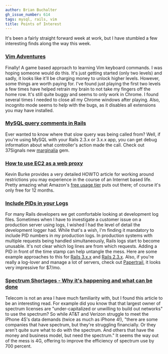 ```yaml
---
author: Brian Buchalter
gh_issue_number: 614
tags: mysql, rails, vim
title: Points of Interest
---
```




It's been a fairly straight forward week at work, but I have stumbled a few interesting finds along the way this week.

### [Vim Adventures](http://vim-adventures.com/)

Finally!  A game based approach to learning Vim keyboard commands.  I was hoping someone would do this.  It's just getting started (only two levels) and sadly, it looks like it'll be charging money to unlock higher levels.  However, some things are worth paying for.  I've found just playing the first two levels a few times have helped retrain my brain to not take my fingers off the home row. It's still quite buggy and seems to only work in Chrome.  I found several times I needed to close all my Chrome windows after playing.  Also, incognito mode seems to help with the bugs, as it disables all extensions you may have installed.

### [MySQL query comments in Rails](http://37signals.com/svn/posts/3130-mini-tech-note-mysql-query-comments-in-rails)

Ever wanted to know where that slow query was being called from?  Well, if you're using MySQL with your Rails 2.3.x or 3.x.x app, you can get debug information about what controller's action made the call.  Check out 37Signals new [marginalia](https://github.com/37signals/marginalia) gem.

### [How to use EC2 as a web proxy](http://kev.inburke.com/kevin/how-to-use-ec2-as-a-web-proxy/)

Kevin Burke provides a very detailed HOWTO article for working around restrictions you may experience in the course of an Internet based life.  Pretty amazing what Amazon's [free usage tier](http://aws.amazon.com/free) puts out there; of course it's only free for 12 months.

### [Include PIDs in your Logs](http://help.papertrailapp.com/discussions/suggestions/18-include-pids-in-rails-productionlog)

For many Rails developers we get comfortable looking at development log files.  Sometimes when I have to investigate a customer issue on a production server using logs, I wished I had the level of detail the development logger had.  While that's a wish, I'm finding it mandatory to include PID numbers in my production logs.  In production systems with multiple requests being handled simultaneously, Rails logs start to become unusable.  It's not clear which log lines are from which requests.  Adding a PID in front of the time stamp can help untangle the mess.  Here are some example approaches to this for [Rails 3.x.x](http://andre.arko.net/2011/08/18/pid-numbers-for-rails-3-logs/) and [Rails 2.3.x](http://nhw.pl/wp/2009/09/15/logger-simple-yet-powerful-rails-debugging-tool).  Also, if you're really a log-lover and manage a lot of servers, check out [Papertrail](https://papertrailapp.com/), it looks very impressive for $7/mo.

### [Spectrum Shortages - Why it's happening and what can be done](http://s4gru.com/index.php?/blog/1/entry-160-spectrum-shortages-why-its-happening-and-what-can-be-done/)

Telecom is not an area I have much familiarity with, but I found this article to be an interesting read.  For example did you know that that largest owner of spectrum licenses are "under-capitalized or unwilling to build out networks" to use the spectrum?  So while AT&T and Verizon struggle to meet the iPhone 4S's data demands (twice as much as iPhone 4!), "there are some companies that have spectrum, but they're struggling financially. Or they aren't quite sure what to do with the spectrum. And others that have the money and business model, but need the spectrum."  It seems the way out of the mess is 4G, offering to improve the efficiency of spectrum use by 700 percent.


